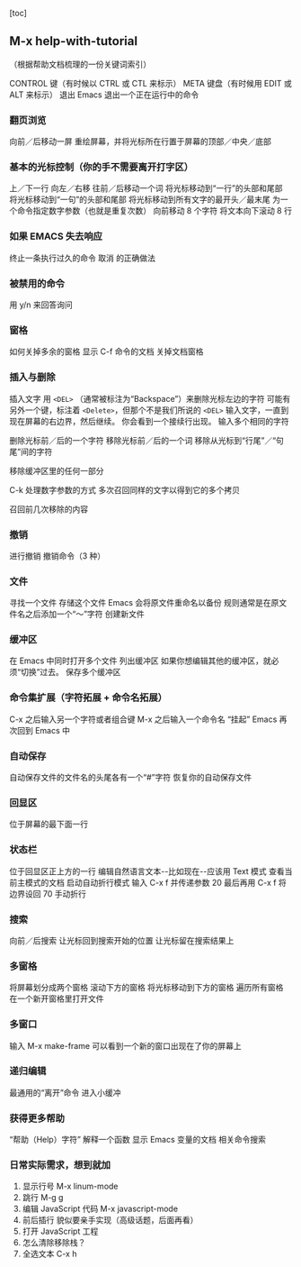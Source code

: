 [toc]
## M-x help-with-tutorial
（根据帮助文档梳理的一份关键词索引）

CONTROL 键（有时候以 CTRL 或 CTL 来标示）
META 键盘（有时候用 EDIT 或 ALT 来标示）
退出 Emacs
退出一个正在运行中的命令

### 翻页浏览
向前／后移动一屏
重绘屏幕，并将光标所在行置于屏幕的顶部／中央／底部

### 基本的光标控制（你的手不需要离开打字区）
上／下一行
向左／右移
往前／后移动一个词
将光标移动到“一行”的头部和尾部
将光标移动到“一句”的头部和尾部
将光标移动到所有文字的最开头／最末尾
为一个命令指定数字参数（也就是重复次数）
向前移动 8 个字符
将文本向下滚动 8 行

### 如果 EMACS 失去响应
终止一条执行过久的命令
取消 <ESC> 的正确做法

### 被禁用的命令
用 y/n 来回答询问

### 窗格
如何关掉多余的窗格
显示 C-f 命令的文档
关掉文档窗格

### 插入与删除
插入文字
用 `<DEL>` （通常被标注为“Backspace”）来删除光标左边的字符
可能有另外一个键，标注着 `<Delete>`，但那个不是我们所说的 `<DEL>`
输入文字，一直到现在屏幕的右边界，然后继续。
你会看到一个接续行出现。
输入多个相同的字符

删除光标前／后的一个字符
移除光标前／后的一个词
移除从光标到“行尾”／“句尾”间的字符

移除缓冲区里的任何一部分

C-k 处理数字参数的方式
多次召回同样的文字以得到它的多个拷贝

召回前几次移除的内容

### 撤销
进行撤销
撤销命令（3 种）

### 文件
寻找一个文件
存储这个文件
Emacs 会将原文件重命名以备份
规则通常是在原文件名之后添加一个“～”字符
创建新文件

### 缓冲区
在 Emacs 中同时打开多个文件
列出缓冲区
如果你想编辑其他的缓冲区，就必须“切换”过去。
保存多个缓冲区

### 命令集扩展（字符拓展 + 命令名拓展）
C-x 之后输入另一个字符或者组合键
M-x 之后输入一个命令名
“挂起” Emacs
再次回到 Emacs 中

### 自动保存
自动保存文件的文件名的头尾各有一个“#”字符
恢复你的自动保存文件

### 回显区
位于屏幕的最下面一行

### 状态栏
位于回显区正上方的一行
编辑自然语言文本--比如现在--应该用 Text 模式
查看当前主模式的文档
启动自动折行模式
输入 C-x f 并传递参数 20
最后再用 C-x f 将边界设回 70
手动折行

### 搜索
向前／后搜索
让光标回到搜索开始的位置
让光标留在搜索结果上

### 多窗格
将屏幕划分成两个窗格
滚动下方的窗格
将光标移动到下方的窗格
遍历所有窗格
在一个新开窗格里打开文件

### 多窗口
输入 M-x make-frame <Return>
可以看到一个新的窗口出现在了你的屏幕上

### 递归编辑
最通用的“离开”命令
进入小缓冲

### 获得更多帮助
“帮助（Help）字符”
解释一个函数
显示 Emacs 变量的文档
相关命令搜索

### 日常实际需求，想到就加
1. 显示行号
M-x linum-mode
2. 跳行
M-g g
3. 编辑 JavaScript 代码
M-x javascript-mode
4. 前后插行
貌似要亲手实现（高级话题，后面再看）
5. 打开 JavaScript 工程
6. 怎么清除移除栈？
7. 全选文本
C-x h